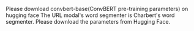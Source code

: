Please download convbert-base(ConvBERT pre-training parameters) on hugging face
The URL modal's word segmenter is Charbert's word segmenter. Please download the parameters from Hugging Face.
